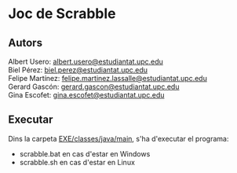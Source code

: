 # Joc de Scrabble

## Autors

Albert Usero: [albert.usero@estudiantat.upc.edu](mailto:albert.usero@estudiantat.upc.edu)\
Biel Pérez: [biel.perez@estudiantat.upc.edu](mailto:biel.perez@estudiantat.upc.edu)\
Felipe Martínez: [felipe.martinez.lassalle@estudiantat.upc.edu](mailto:felipe.martinez.lassalle@estudiantat.upc.edu)\
Gerard Gascón: [gerard.gascon@estudiantat.upc.edu](mailto:gerard.gascon@estudiantat.upc.edu)\
Gina Escofet: [gina.escofet@estudiantat.upc.edu](mailto:gina.escofet@estudiantat.upc.edu)

## Executar

Dins la carpeta [EXE/classes/java/main](EXE/classes/java/main), s'ha d'executar el programa:

- scrabble.bat en cas d'estar en Windows
- scrabble.sh en cas d'estar en Linux
